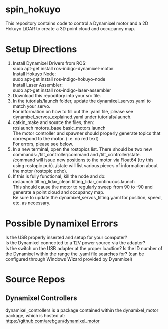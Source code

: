 # spin_hokuyo
This repository contains code to control a Dynamixel motor and a 2D Hokuyo LiDAR to create a 3D point cloud and occupancy map.<br />

# Setup Directions
1. Install Dynamixel Drivers from ROS:<br />
sudo apt-get install ros-indigo-dynamixel-motor<br />
Install Hokuyo Node:<br />
sudo apt-get install ros-indigo-hokuyo-node<br />
Install Laser Assembler:<br />
sudo apt-get install ros-indigo-laser-assembler<br />
2. Download this repocitory into your src file.<br />
3. In the tutorials/launch folder, update the dynamixel_servos.yaml to match your servo.<br />
For information on how to fill out the .yaml file, please see dynamixel_servos_explained.yaml under tutorials/launch.<br />
4. catkin_make and source the files, then:<br />
roslaunch motors_base basic_motors.launch<br />
The motor controller and spawner should properly generate topics that correspond to the motor. (i.e. no red text)<br />
For errors, please see below. <br />
5. In a new terminal, open the rostopics list.  There should be two new commands: /tilt_controller/command and /tilt_controller/state.  /command will issue new positions to the motor via Float64 (try this using rostopic pub).  /state will list various pieces of information about the motor (rostopic echo).<br />
6. If this is fully functional, kill the node and do:<br />
roslaunch tilting_lidar_clean tilting_lidar_continuous.launch<br />
This should cause the motor to regularly sweep from 90 to -90 and generate a point cloud and occupancy map.<br />
Be sure to update the dynamixel_servos_tilting.yaml for position, speed, etc. as necessary.<br />

# Possible Dynamixel Errors
Is the USB properly inserted and setup for your computer?  
Is the Dynamixel connected to a 12V power source via the adapter?  
Is the switch on the USB adapter at the proper loaction?
Is the ID number of the Dynamixel within the range the .yaml file searches for? (can be configured through Windows Wizard provided by Dyanmixel)

# Source Repos
## Dynamixel Controllers
dynamixel_controllers is a package contained within the dynamixel_motor package, which is hosted at:  
https://github.com/arebgun/dynamixel_motor  
##
